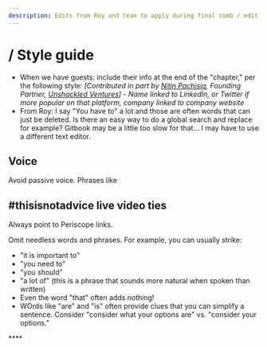 ```yaml
---
description: Edits from Roy and team to apply during final comb / edit
---
```


# / Style guide

* When we have guests: include their info at the end of the "chapter," per the following style: _\[Contributed in part by_ [_Nitin Pachisia_](https://www.linkedin.com/in/npachisia/)_, Founding Partner,_ [_Unshackled Ventures_](https://www.unshackledvc.com/)_\] - Name linked to LinkedIn, or Twitter if more popular on that platform, company linked to company website_
* From Roy: I say "You have to" a lot and those are often words that can just be deleted. Is there an easy way to do a global search and replace for example? Gitbook may be a little too slow for that... I may have to use a different text editor.

## Voice

Avoid passive voice. Phrases like

## \#thisisnotadvice live video ties

Always point to Periscope links.

Omit needless words and phrases. For example, you can usually strike:

* "it is important to"
* "you need to"
* "you should"
* "a lot of" \(this is a phrase that sounds more natural when spoken than written\)
* Even the word "that" often adds nothing!
* WOrds like "are" and "is" often provide clues that you can simplify a sentence. Consider "consider what your options are" vs. "consider your options."

\*\*\*\*


